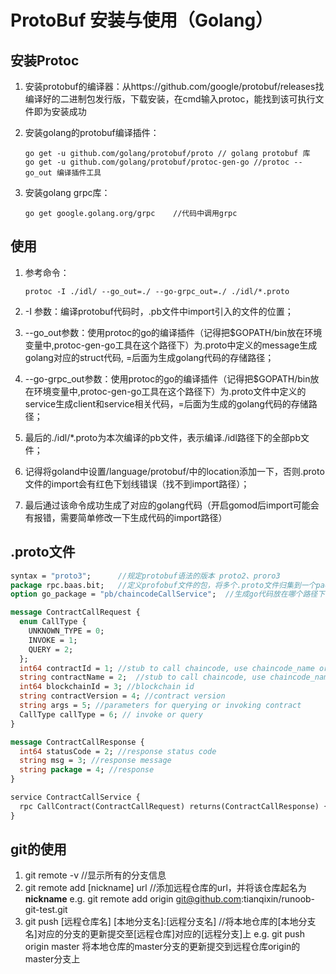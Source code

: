 # ProtoBuf 安装与使用（Golang）

## 安装Protoc

1. 安装protobuf的编译器：从https://github.com/google/protobuf/releases找编译好的二进制包发行版，下载安装，在cmd输入protoc，能找到该可执行文件即为安装成功

2. 安装golang的protobuf编译插件：

   ```
   go get -u github.com/golang/protobuf/proto // golang protobuf 库
   go get -u github.com/golang/protobuf/protoc-gen-go //protoc --go_out 编译插件工具
   ```

3. 安装golang grpc库：

   ```
   go get google.golang.org/grpc	//代码中调用grpc
   ```

## 使用

1. 参考命令：

   ```
   protoc -I ./idl/ --go_out=./ --go-grpc_out=./ ./idl/*.proto
   ```

2. -I 参数：编译protobuf代码时，.pb文件中import引入的文件的位置；

3. --go_out参数：使用protoc的go的编译插件（记得把$GOPATH/bin放在环境变量中,protoc-gen-go工具在这个路径下）为.proto中定义的message生成golang对应的struct代码, =后面为生成golang代码的存储路径；

4. --go-grpc_out参数：使用protoc的go的编译插件（记得把$GOPATH/bin放在环境变量中,protoc-gen-go工具在这个路径下）为.proto文件中定义的service生成client和service相关代码，=后面为生成的golang代码的存储路径；

5. 最后的./idl/*.proto为本次编译的pb文件，表示编译./idl路径下的全部pb文件；

6. 记得将goland中设置/language/protobuf/中的location添加一下，否则.proto文件的import会有红色下划线错误（找不到import路径）；

7. 最后通过该命令成功生成了对应的golang代码（开启gomod后import可能会有报错，需要简单修改一下生成代码的import路径）

## .proto文件

```protobuf
syntax = "proto3";		//规定protobuf语法的版本 proto2、proro3
package rpc.baas.bit;	//定义profobuf文件的包，将多个.proto文件归集到一个package下；在某个包的文件中使用rpc.laptop包下的Laptop message时，需要使用rpc.laptop.Laptop（package_name.message_name）的方式
option go_package = "pb/chaincodeCallService";	//生成go代码放在哪个路径下

message ContractCallRequest {
  enum CallType {
    UNKNOWN_TYPE = 0;
    INVOKE = 1;
    QUERY = 2;
  };
  int64 contractId = 1; //stub to call chaincode, use chaincode_name or chaincode_id
  string contractName = 2;  //stub to call chaincode, use chaincode_name or chaincode_id
  int64 blockchainId = 3; //blockchain id
  string contractVersion = 4; //contract version
  string args = 5; //parameters for querying or invoking contract
  CallType callType = 6; // invoke or query
}

message ContractCallResponse {
  int64 statusCode = 2; //response status code
  string msg = 3; //response message
  string package = 4; //response
}

service ContractCallService {
  rpc CallContract(ContractCallRequest) returns(ContractCallResponse) {};
}
```

## git的使用
1. git remote -v //显示所有的分支信息
2. git remote add [nickname] url //添加远程仓库的url，并将该仓库起名为**nickname** e.g. git remote add origin  git@github.com:tianqixin/runoob-git-test.git
3. git push [远程仓库名] [本地分支名]:[远程分支名] //将本地仓库的[本地分支名]对应的分支的更新提交至[远程仓库]对应的[远程分支]上 e.g. git push origin master 将本地仓库的master分支的更新提交到远程仓库origin的master分支上